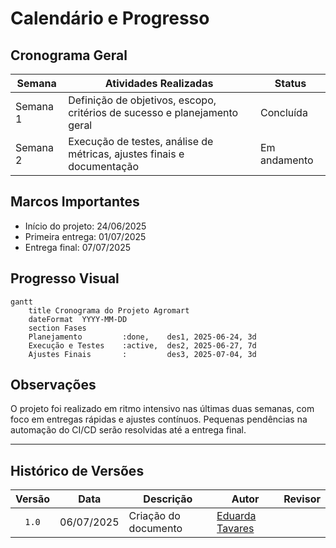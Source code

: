 # Calendário e Progresso

## Cronograma Geral

| Semana       | Atividades Realizadas                                                      | Status         |
| ------------ | -------------------------------------------------------------------------- | -------------- |
| Semana 1     | Definição de objetivos, escopo, critérios de sucesso e planejamento geral  | Concluída      |
| Semana 2     | Execução de testes, análise de métricas, ajustes finais e documentação     | Em andamento   |

## Marcos Importantes

- Início do projeto: 24/06/2025
- Primeira entrega: 01/07/2025
- Entrega final: 07/07/2025

## Progresso Visual

```mermaid
gantt
    title Cronograma do Projeto Agromart
    dateFormat  YYYY-MM-DD
    section Fases
    Planejamento         :done,    des1, 2025-06-24, 3d
    Execução e Testes    :active,  des2, 2025-06-27, 7d
    Ajustes Finais       :         des3, 2025-07-04, 3d
```

## Observações

O projeto foi realizado em ritmo intensivo nas últimas duas semanas, com foco em entregas rápidas e ajustes contínuos. Pequenas pendências na automação do CI/CD serão resolvidas até a entrega final. 

---

## Histórico de Versões

| Versão | Data       | Descrição            | Autor                                            | Revisor |
| :----: | ---------- | -------------------- | ------------------------------------------------ | :-----: |
| `1.0`  | 06/07/2025 | Criação do documento | [Eduarda Tavares](https://github.com/erteduarda) |         |